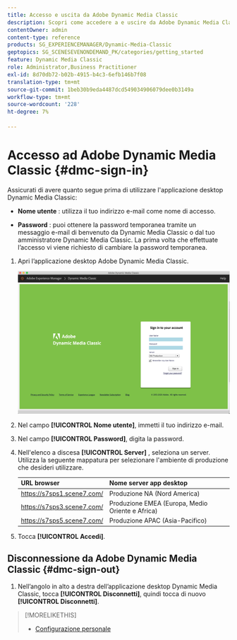 ```yaml
---
title: Accesso e uscita da Adobe Dynamic Media Classic
description: Scopri come accedere a e uscire da Adobe Dynamic Media Classic e connettersi a un server dell’ambiente di produzione in Nord America (NA) o in Europa, Medio Oriente, Africa (EMEA) o Asia-Pacifico (APAC).
contentOwner: admin
content-type: reference
products: SG_EXPERIENCEMANAGER/Dynamic-Media-Classic
geptopics: SG_SCENESEVENONDEMAND_PK/categories/getting_started
feature: Dynamic Media Classic
role: Administrator,Business Practitioner
exl-id: 8d70db72-b02b-4915-b4c3-6efb146b7f08
translation-type: tm+mt
source-git-commit: 1beb30b9eda4487dcd549034906079dee0b3149a
workflow-type: tm+mt
source-wordcount: '228'
ht-degree: 7%

---
```


<!-- UPDATE THIS TOPIC AFTER DECEMBER 31, 2020!!!!! -->

# Accesso ad Adobe Dynamic Media Classic {#dmc-sign-in}

Assicurati di avere quanto segue prima di utilizzare l&#39;applicazione desktop Dynamic Media Classic:

* **Nome utente** : utilizza il tuo indirizzo e-mail come nome di accesso.

* **Password** : puoi ottenere la password temporanea tramite un messaggio e-mail di benvenuto da Dynamic Media Classic o dal tuo amministratore Dynamic Media Classic. La prima volta che effettuate l’accesso vi viene richiesto di cambiare la password temporanea.

1. Apri l’applicazione desktop Adobe Dynamic Media Classic.

   ![Accesso a Dynamic Media Classic](/help/assets/dmclassic-login1.png)

1. Nel campo **[!UICONTROL Nome utente]**, immetti il tuo indirizzo e-mail.
1. Nel campo **[!UICONTROL Password]**, digita la password.
1. Nell&#39;elenco a discesa **[!UICONTROL Server]** , seleziona un server.
Utilizza la seguente mappatura per selezionare l&#39;ambiente di produzione che desideri utilizzare.

   | URL browser | Nome server app desktop |
   |---|---|
   | https://s7sps1.scene7.com/ | Produzione NA (Nord America) |
   | https://s7sps3.scene7.com/ | Produzione EMEA (Europa, Medio Oriente e Africa) |
   | https://s7sps5.scene7.com/ | Produzione APAC (Asia-Pacifico) |

1. Tocca **[!UICONTROL Accedi]**.

## Disconnessione da Adobe Dynamic Media Classic {#dmc-sign-out}

1. Nell’angolo in alto a destra dell’applicazione desktop Dynamic Media Classic, tocca **[!UICONTROL Disconnetti]**, quindi tocca di nuovo **[!UICONTROL Disconnetti]**.

>[!MORELIKETHIS]
>
>* [Configurazione personale](personal-setup.md#personal_setup)

